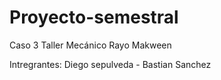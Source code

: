 # Proyecto-semestral
Caso 3 Taller Mecánico Rayo Makween

Intregrantes: Diego sepulveda - Bastian Sanchez